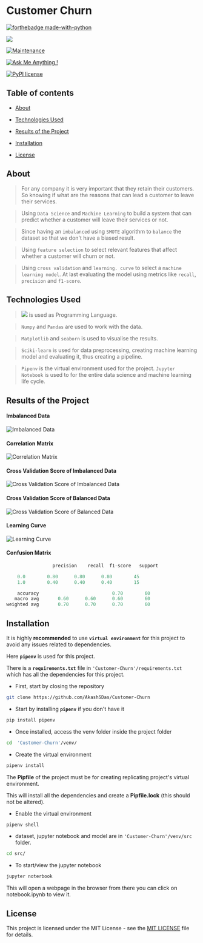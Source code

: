 

# Customer Churn

  

[![forthebadge made-with-python](http://ForTheBadge.com/images/badges/made-with-python.svg)](https://www.python.org/)

[![](https://img.shields.io/badge/python-3.8-blue.svg)](https://www.python.org/downloads/release/python-380/)

[![Maintenance](https://img.shields.io/badge/Maintained%3F-yes-green.svg)](https://github.com/AkashSDas)

[![Ask Me Anything !](https://img.shields.io/badge/Ask%20me-anything-1abc9c.svg)](https://github.com/AkashSDas)

[![PyPI license](https://img.shields.io/pypi/l/ansicolortags.svg)](LICENSE)

  
  

## Table of contents

  

*  [About](#about)

* [Technologies Used](#technologies-used)

* [Results of the Project](#results-of-the-project)

*  [Installation](#installation)

*  [License](#license)

  
  

## About

> For any company it is very important that they retain their customers. So knowing if what are the reasons that can lead a customer to leave their services.

> Using `Data Science` and `Machine Learning` to build a system that can predict whether a customer will leave their services or not.

> Since having an `imbalanced` using `SMOTE` algorithm to  `balance` the dataset so that we don't have a biased result.

> Using `feature selection` to select relevant features that affect whether a customer will churn or not.

> Using `cross validation` and `learning. curve`  to select a `machine learning model`. At last evaluating the model using metrics like `recall`, `precision` and `f1-score`.

## Technologies Used
  
> [![](https://img.shields.io/badge/python-3.8-blue.svg)](https://www.python.org/downloads/release/python-380/) is used as Programming Language.

>  `Numpy` and `Pandas` are used to work with the data.

> `Matplotlib` and `seaborn` is used to visualise the results.

> `Sciki-learn` is used for data preprocessing, creating machine learning model and evaluating it, thus creating a pipeline.

> `Pipenv` is the virtual environment used for the project. `Jupyter Notebook` is used to for the entire data science and machine learning life cycle.

## Results of the Project

#### Imbalanced Data

![Imbalanced Data](https://github.com/AkashSDas/Customer-Churn/blob/master/project-results-images/count.png)

#### Correlation Matrix

![Correlation Matrix](https://github.com/AkashSDas/Customer-Churn/blob/master/project-results-images/corr.png)

#### Cross Validation Score of Imbalanced Data

![Cross Validation Score of Imbalanced Data](https://github.com/AkashSDas/Customer-Churn/blob/master/project-results-images/cross-val-score-before-smote.png)

#### Cross Validation Score of Balanced Data

![Cross Validation Score of Balanced Data](https://github.com/AkashSDas/Customer-Churn/blob/master/project-results-images/cross-val-score-after-smote.png)

#### Learning Curve

![Learning Curve](https://github.com/AkashSDas/Customer-Churn/blob/master/project-results-images/learning-curve.png)

#### Confusion Matrix

```python
                 precision    recall  f1-score   support

	0.0        0.80      0.80      0.80        45
	1.0        0.40      0.40      0.40        15

    accuracy                           0.70        60
   macro avg       0.60      0.60      0.60        60
weighted avg       0.70      0.70      0.70        60
```
## Installation

  

It is highly **recommended** to use **`virtual environment`** for this project to avoid any issues related to dependencies.

  

Here **`pipenv`** is used for this project.

  

There is a **`requirements.txt`** file in `'Customer-Churn'/requirements.txt` which has all the dependencies for this project.

  

- First, start by closing the repository

  

```bash
git clone https://github.com/AkashSDas/Customer-Churn
```

  

- Start by installing **`pipenv`** if you don't have it

```bash
pip install pipenv
```

  

- Once installed, access the venv folder inside the project folder

```bash
cd  'Customer-Churn'/venv/
```

  

- Create the virtual environment

```bash
pipenv install
```

The **Pipfile** of the project must be for creating replicating project's virtual environment.

  

This will install all the dependencies and create a **Pipfile.lock** (this should not be altered).

  

- Enable the virtual environment

```bash
pipenv shell
```
- dataset, jupyter notebook and model are in `'Customer-Churn'/venv/src` folder.
```bash
cd src/
```

  

- To start/view the jupyter notebook

```bash
jupyter noterbook
```

  

This will open a webpage in the browser from there you can click on notebook.ipynb to view it.
  

## License

  

This project is licensed under the MIT License - see the [MIT LICENSE](LICENSE) file for details.
